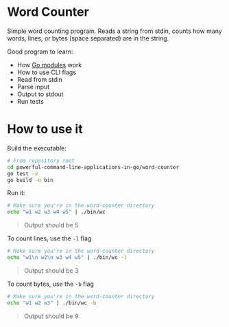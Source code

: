 # Word Counter

Simple word counting program. Reads a string from stdin, counts how many words, lines, or bytes (space separated) are in the string.

Good program to learn:
- How [Go modules](https://go.dev/ref/mod#:~:text=Go%20Modules%20Reference%201%20Introduction%20Modules%20are%20how,file%20named%20go.mod%20in%20its%20root%20directory.%20) work
- How to use CLI flags
- Read from stdin
- Parse input
- Output to stdout
- Run tests

# How to use it

Build the executable: 

```bash
# From repository root
cd powerful-command-line-applications-in-go/word-counter
go test -v
go build -o bin
```

Run it:

```bash
# Make sure you're in the word-counter directory
echo "w1 w2 w3 w4 w5" | ./bin/wc
```
> Output should be 5

To count lines, use the `-l` flag

```bash
# Make sure you're in the word-counter directory
echo "w1\n w2\n w3 w4 w5" | ./bin/wc -l
```
> Output should be 3

To count bytes, use the `-b` flag

```bash
# Make sure you're in the word-counter directory
echo "w1 w2 w3" | ./bin/wc -b
```

> Output should be 9
